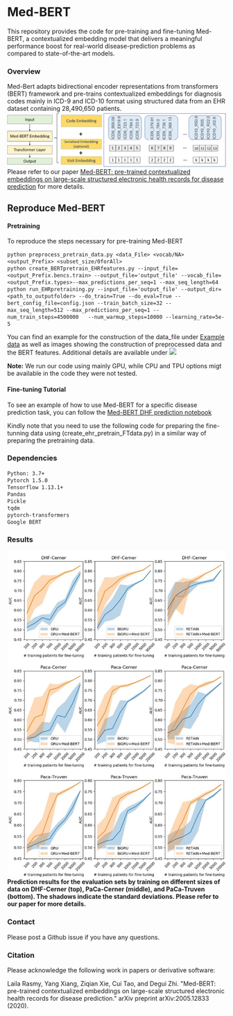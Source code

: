 # Med-BERT
This repository provides the code for pre-training and fine-tuning Med-BERT, a contextualized embedding model that delivers a meaningful performance boost for real-world disease-prediction problems as compared to state-of-the-art models.

### Overview
Med-Bert adapts bidirectional encoder representations from transformers (BERT) framework and pre-trains contextualized embeddings for diagnosis codes mainly in ICD-9 and ICD-10 format using structured data from an EHR dataset containing 28,490,650 patients. 
 ![Med-BERT_Structure](Med-BERT_Structure.png)
Please refer to our paper [Med-BERT: pre-trained contextualized embeddings on large-scale structured electronic health records for disease prediction](https://arxiv.org/abs/2005.12833) for more details.

  
## Reproduce Med-BERT
#### Pretraining

To reproduce the steps necessary for pre-training Med-BERT

    python preprocess_pretrain_data.py <data_File> <vocab/NA> <output_Prefix> <subset_size/0forAll>
    python create_BERTpretrain_EHRfeatures.py --input_file=<output_Prefix.bencs.train> --output_file='output_file' --vocab_file=<output_Prefix.types>--max_predictions_per_seq=1 --max_seq_length=64
    python run_EHRpretraining.py --input_file='output_file' --output_dir=<path_to_outputfolder> --do_train=True --do_eval=True --bert_config_file=config.json --train_batch_size=32 --max_seq_length=512 --max_predictions_per_seq=1 --num_train_steps=4500000   --num_warmup_steps=10000 --learning_rate=5e-5

You can find an example for the construction of the data_file under [Example data](Pretraining%20Code/Data%20Pre-processing%20Code/Example%20data) as well as images showing the construction of preprocessed data and the BERT features. Additional details are available under ![](Pretraining%20Code)

<B>Note:</B> We run our code using mainly GPU, while CPU and TPU options migt be available in the code they were not tested.

#### Fine-tuning Tutorial

To see an example of how to use Med-BERT for a specific disease prediction task, you can follow the [Med-BERT DHF prediction notebook](Fine-Tunning%20Tutorials/predicting_DHF_MED_BERT_LR.ipynb)

Kindly note that you need to use the following code for preparing the fine-tunning data using (create_ehr_pretrain_FTdata.py) in a similar way of preparing the pretraining data.


### Dependencies
    Python: 3.7+
    Pytorch 1.5.0
    Tensorflow 1.13.1+
    Pandas
    Pickle
    tqdm
    pytorch-transformers
    Google BERT
    

### Results
 ![Med-BERT Results](Med-BERT%20results.jpg) 
<B>Prediction results for the evaluation sets by training on different sizes of data on DHF-Cerner (top), PaCa-Cerner (middle), and PaCa-Truven (bottom). The shadows indicate the standard deviations. Please refer to our paper for more details.</B>
 
### Contact

Please post a Github issue if you have any questions.

### Citation

Please acknowledge the following work in papers or derivative software:

Laila Rasmy, Yang Xiang, Ziqian Xie, Cui Tao, and Degui Zhi. "Med-BERT: pre-trained contextualized embeddings on large-scale structured electronic health records for disease prediction." arXiv preprint arXiv:2005.12833 (2020).



